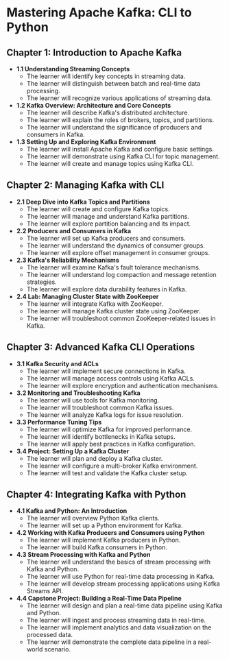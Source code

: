 # Mastering Apache Kafka: CLI to Python

## Chapter 1: Introduction to Apache Kafka
- **1.1 Understanding Streaming Concepts**
  - The learner will identify key concepts in streaming data.
  - The learner will distinguish between batch and real-time data processing.
  - The learner will recognize various applications of streaming data.
- **1.2 Kafka Overview: Architecture and Core Concepts**
  - The learner will describe Kafka's distributed architecture.
  - The learner will explain the roles of brokers, topics, and partitions.
  - The learner will understand the significance of producers and consumers in Kafka.
- **1.3 Setting Up and Exploring Kafka Environment**
  - The learner will install Apache Kafka and configure basic settings.
  - The learner will demonstrate using Kafka CLI for topic management.
  - The learner will create and manage topics using Kafka CLI.

## Chapter 2: Managing Kafka with CLI
- **2.1 Deep Dive into Kafka Topics and Partitions**
  - The learner will create and configure Kafka topics.
  - The learner will manage and understand Kafka partitions.
  - The learner will explore partition balancing and its impact.
- **2.2 Producers and Consumers in Kafka**
  - The learner will set up Kafka producers and consumers.
  - The learner will understand the dynamics of consumer groups.
  - The learner will explore offset management in consumer groups.
- **2.3 Kafka's Reliability Mechanisms**
  - The learner will examine Kafka's fault tolerance mechanisms.
  - The learner will understand log compaction and message retention strategies.
  - The learner will explore data durability features in Kafka.
- **2.4 Lab: Managing Cluster State with ZooKeeper**
  - The learner will integrate Kafka with ZooKeeper.
  - The learner will manage Kafka cluster state using ZooKeeper.
  - The learner will troubleshoot common ZooKeeper-related issues in Kafka.

## Chapter 3: Advanced Kafka CLI Operations
- **3.1 Kafka Security and ACLs**
  - The learner will implement secure connections in Kafka.
  - The learner will manage access controls using Kafka ACLs.
  - The learner will explore encryption and authentication mechanisms.
- **3.2 Monitoring and Troubleshooting Kafka**
  - The learner will use tools for Kafka monitoring.
  - The learner will troubleshoot common Kafka issues.
  - The learner will analyze Kafka logs for issue resolution.
- **3.3 Performance Tuning Tips**
  - The learner will optimize Kafka for improved performance.
  - The learner will identify bottlenecks in Kafka setups.
  - The learner will apply best practices in Kafka configuration.
- **3.4 Project: Setting Up a Kafka Cluster**
  - The learner will plan and deploy a Kafka cluster.
  - The learner will configure a multi-broker Kafka environment.
  - The learner will test and validate the Kafka cluster setup.

## Chapter 4: Integrating Kafka with Python
- **4.1 Kafka and Python: An Introduction**
  - The learner will overview Python Kafka clients.
  - The learner will set up a Python environment for Kafka.
- **4.2 Working with Kafka Producers and Consumers using Python**
  - The learner will implement Kafka producers in Python.
  - The learner will build Kafka consumers in Python.
- **4.3 Stream Processing with Kafka and Python**
  - The learner will understand the basics of stream processing with Kafka and Python.
  - The learner will use Python for real-time data processing in Kafka.
  - The learner will develop stream processing applications using Kafka Streams API.
- **4.4 Capstone Project: Building a Real-Time Data Pipeline**
  - The learner will design and plan a real-time data pipeline using Kafka and Python.
  - The learner will ingest and process streaming data in real-time.
  - The learner will implement analytics and data visualization on the processed data.
  - The learner will demonstrate the complete data pipeline in a real-world scenario.